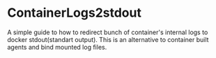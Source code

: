 # ContainerLogs2stdout
A simple guide to how to redirect bunch of container's internal logs to docker stdout(standart output). This is an alternative to container built agents and bind mounted log files.
